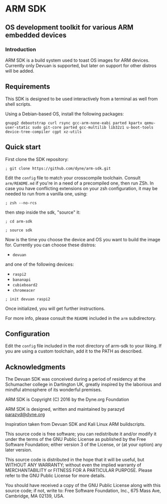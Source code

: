 # ARM SDK

##  OS development toolkit for various ARM embedded devices

### Introduction

ARM SDK is a build system used to toast OS images for ARM devices.
Currently only Devuan is supported, but later on support for other distros
will be added.

## Requirements

This SDK is designed to be used interactively from a terminal as well
from shell scripts.

Using a Debian-based OS, install the following packages:

```
gnupg2 debootstrap curl rsync gcc-arm-none-eabi parted kpartx qemu-user-static sudo git-core parted gcc-multilib lib32z1 u-boot-tools device-tree-compiler cgpt xz-utils
```
## Quick start

First clone the SDK repository:

```
; git clone https://github.com/dyne/arm-sdk.git
```
Edit the `config` file to match your crosscompile toolchain. Consult
`arm/README.md` if you're in a need of a precompiled one, then
run ZSh. In case you have conflicting extensions on your zsh
configuration, it may be needed to run from a vanilla one, using:

```
; zsh --no-rcs
```

then step inside the sdk, "source" it:

```
; cd arm-sdk

; source sdk
```

Now is the time you choose the device and OS you want to build the image for. Currently
you can choose these distros:

* `devuan`

and one of the following devices:

* `raspi2`
* `bananapi`
* `cubieboard2`
* `chromeacer`
```
; init devuan raspi2
```

Once initialized, you will get further instructions.

For more info, please consult the `README` included in the `arm` subdirectory.

## Configuration

Edit the `config` file included in the root directory of arm-sdk to your liking.
If you are using a custom toolchain, add it to the PATH as described.

## Acknowledgments

The Devuan SDK was conceived during a period of residency at the
Schumacher college in Dartington UK, greatly inspired by the laborious
and mindful atmosphere of its wonderful premises.

ARM SDK is Copyright (C) 2016 by the Dyne.org Foundation

ARM SDK is designed, written and maintained by parazyd <parazyd@dyne.org>

Inspiration taken from Devuan SDK and Kali Linux ARM buildscripts.

This source code is free software; you can redistribute it and/or
modify it under the terms of the GNU Public License as published by
the Free Software Foundation; either version 3 of the License, or (at
your option) any later version.

This source code is distributed in the hope that it will be useful,
but WITHOUT ANY WARRANTY; without even the implied warranty of
MERCHANTABILITY or FITNESS FOR A PARTICULAR PURPOSE.  Please refer to
the GNU Public License for more details.

You should have received a copy of the GNU Public License along with
this source code; if not, write to: Free Software Foundation, Inc.,
675 Mass Ave, Cambridge, MA 02139, USA.
